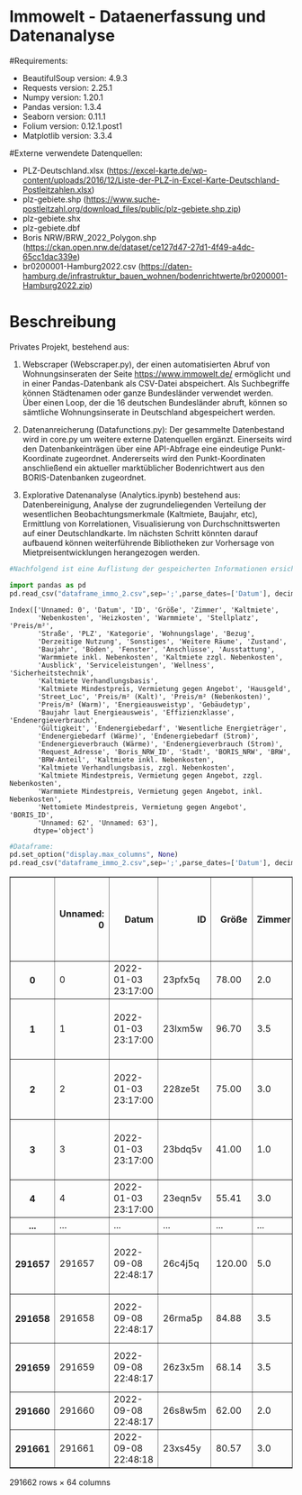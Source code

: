 # Immowelt - Dataenerfassung und Datenanalyse


#Requirements:
- BeautifulSoup version: 4.9.3
- Requests version: 2.25.1
- Numpy version: 1.20.1
- Pandas version: 1.3.4
- Seaborn version: 0.11.1
- Folium version: 0.12.1.post1
- Matplotlib version: 3.3.4



#Externe verwendete Datenquellen:
- PLZ-Deutschland.xlsx (https://excel-karte.de/wp-content/uploads/2016/12/Liste-der-PLZ-in-Excel-Karte-Deutschland-Postleitzahlen.xlsx)
- plz-gebiete.shp (https://www.suche-postleitzahl.org/download_files/public/plz-gebiete.shp.zip)
- plz-gebiete.shx
- plz-gebiete.dbf
- Boris NRW/BRW_2022_Polygon.shp (https://ckan.open.nrw.de/dataset/ce127d47-27d1-4f49-a4dc-65cc1dac339e)
- br0200001-Hamburg2022.csv (https://daten-hamburg.de/infrastruktur_bauen_wohnen/bodenrichtwerte/br0200001-Hamburg2022.zip)

# Beschreibung




Privates Projekt, bestehend aus:


1) Webscraper (Webscraper.py), der einen automatisierten Abruf von Wohnungsinseraten der Seite https://www.immowelt.de/ ermöglicht und in einer Pandas-Datenbank als CSV-Datei abspeichert. Als Suchbegriffe können Städtenamen oder ganze Bundesländer verwendet werden. Über einen Loop, der die 16 deutschen Bundesländer abruft, können so sämtliche Wohnungsinserate in Deutschland abgespeichert werden. 


2) Datenanreicherung (Datafunctions.py): Der gesammelte Datenbestand wird in core.py um weitere externe Datenquellen ergänzt. Einerseits wird den Datenbankeinträgen über eine API-Abfrage eine eindeutige Punkt-Koordinate zugeordnet. Andererseits wird den Punkt-Koordinaten anschließend ein aktueller marktüblicher Bodenrichtwert aus den BORIS-Datenbanken zugeordnet. 

3) Explorative Datenanalyse (Analytics.ipynb) bestehend aus: Datenbereinigung, Analyse der zugrundeliegenden Verteilung der wesentlichen Beobachtungsmerkmale (Kaltmiete, Baujahr, etc), Ermittlung von Korrelationen, Visualisierung von Durchschnittswerten auf einer Deutschlandkarte. Im nächsten Schritt könnten darauf aufbauend können weiterführende Bibliotheken zur Vorhersage von Mietpreisentwicklungen herangezogen werden.



```python
#Nachfolgend ist eine Auflistung der gespeicherten Informationen ersichtlich

import pandas as pd
pd.read_csv("dataframe_immo_2.csv",sep=';',parse_dates=['Datum'], decimal=",",thousands=None,low_memory=False).columns
```




    Index(['Unnamed: 0', 'Datum', 'ID', 'Größe', 'Zimmer', 'Kaltmiete',
           'Nebenkosten', 'Heizkosten', 'Warmmiete', 'Stellplatz', 'Preis/m²',
           'Straße', 'PLZ', 'Kategorie', 'Wohnungslage', 'Bezug',
           'Derzeitige Nutzung', 'Sonstiges', 'Weitere Räume', 'Zustand',
           'Baujahr', 'Böden', 'Fenster', 'Anschlüsse', 'Ausstattung',
           'Warmmiete inkl. Nebenkosten', 'Kaltmiete zzgl. Nebenkosten',
           'Ausblick', 'Serviceleistungen', 'Wellness', 'Sicherheitstechnik',
           'Kaltmiete Verhandlungsbasis',
           'Kaltmiete Mindestpreis, Vermietung gegen Angebot', 'Hausgeld',
           'Street_Loc', 'Preis/m² (Kalt)', 'Preis/m² (Nebenkosten)',
           'Preis/m² (Warm)', 'Energieausweistyp', 'Gebäudetyp',
           'Baujahr laut Energieausweis', 'Effizienzklasse', 'Endenergieverbrauch',
           'Gültigkeit', 'Endenergiebedarf', 'Wesentliche Energieträger',
           'Endenergiebedarf (Wärme)', 'Endenergiebedarf (Strom)',
           'Endenergieverbrauch (Wärme)', 'Endenergieverbrauch (Strom)',
           'Request_Adresse', 'Boris_NRW_ID', 'Stadt', 'BORIS_NRW', 'BRW',
           'BRW-Anteil', 'Kaltmiete inkl. Nebenkosten',
           'Kaltmiete Verhandlungsbasis, zzgl. Nebenkosten',
           'Kaltmiete Mindestpreis, Vermietung gegen Angebot, zzgl. Nebenkosten',
           'Warmmiete Mindestpreis, Vermietung gegen Angebot, inkl. Nebenkosten',
           'Nettomiete Mindestpreis, Vermietung gegen Angebot', 'BORIS_ID',
           'Unnamed: 62', 'Unnamed: 63'],
          dtype='object')




```python
#Dataframe:
pd.set_option("display.max_columns", None)
pd.read_csv("dataframe_immo_2.csv",sep=';',parse_dates=['Datum'], decimal=",",thousands=None,low_memory=False)
```




<div>
<style scoped>
    .dataframe tbody tr th:only-of-type {
        vertical-align: middle;
    }

    .dataframe tbody tr th {
        vertical-align: top;
    }

    .dataframe thead th {
        text-align: right;
    }
</style>
<table border="1" class="dataframe">
  <thead>
    <tr style="text-align: right;">
      <th></th>
      <th>Unnamed: 0</th>
      <th>Datum</th>
      <th>ID</th>
      <th>Größe</th>
      <th>Zimmer</th>
      <th>Kaltmiete</th>
      <th>Nebenkosten</th>
      <th>Heizkosten</th>
      <th>Warmmiete</th>
      <th>Stellplatz</th>
      <th>Preis/m²</th>
      <th>Straße</th>
      <th>PLZ</th>
      <th>Kategorie</th>
      <th>Wohnungslage</th>
      <th>Bezug</th>
      <th>Derzeitige Nutzung</th>
      <th>Sonstiges</th>
      <th>Weitere Räume</th>
      <th>Zustand</th>
      <th>Baujahr</th>
      <th>Böden</th>
      <th>Fenster</th>
      <th>Anschlüsse</th>
      <th>Ausstattung</th>
      <th>Warmmiete inkl. Nebenkosten</th>
      <th>Kaltmiete zzgl. Nebenkosten</th>
      <th>Ausblick</th>
      <th>Serviceleistungen</th>
      <th>Wellness</th>
      <th>Sicherheitstechnik</th>
      <th>Kaltmiete Verhandlungsbasis</th>
      <th>Kaltmiete Mindestpreis, Vermietung gegen Angebot</th>
      <th>Hausgeld</th>
      <th>Street_Loc</th>
      <th>Preis/m² (Kalt)</th>
      <th>Preis/m² (Nebenkosten)</th>
      <th>Preis/m² (Warm)</th>
      <th>Energieausweistyp</th>
      <th>Gebäudetyp</th>
      <th>Baujahr laut Energieausweis</th>
      <th>Effizienzklasse</th>
      <th>Endenergieverbrauch</th>
      <th>Gültigkeit</th>
      <th>Endenergiebedarf</th>
      <th>Wesentliche Energieträger</th>
      <th>Endenergiebedarf (Wärme)</th>
      <th>Endenergiebedarf (Strom)</th>
      <th>Endenergieverbrauch (Wärme)</th>
      <th>Endenergieverbrauch (Strom)</th>
      <th>Request_Adresse</th>
      <th>Boris_NRW_ID</th>
      <th>Stadt</th>
      <th>BORIS_NRW</th>
      <th>BRW</th>
      <th>BRW-Anteil</th>
      <th>Kaltmiete inkl. Nebenkosten</th>
      <th>Kaltmiete Verhandlungsbasis, zzgl. Nebenkosten</th>
      <th>Kaltmiete Mindestpreis, Vermietung gegen Angebot, zzgl. Nebenkosten</th>
      <th>Warmmiete Mindestpreis, Vermietung gegen Angebot, inkl. Nebenkosten</th>
      <th>Nettomiete Mindestpreis, Vermietung gegen Angebot</th>
      <th>BORIS_ID</th>
      <th>Unnamed: 62</th>
      <th>Unnamed: 63</th>
    </tr>
  </thead>
  <tbody>
    <tr>
      <th>0</th>
      <td>0</td>
      <td>2022-01-03 23:17:00</td>
      <td>23pfx5q</td>
      <td>78.00</td>
      <td>2.0</td>
      <td>695.00</td>
      <td>65.0</td>
      <td>nicht in Warmmiete enthalten</td>
      <td>695.00</td>
      <td>NaN</td>
      <td>NaN</td>
      <td>Straße nicht freigegeben</td>
      <td>49080</td>
      <td>Etagenwohnung</td>
      <td>2. Geschoss</td>
      <td>01.02.2022</td>
      <td>NaN</td>
      <td>['Bad mit Wanne ']</td>
      <td>Kelleranteil</td>
      <td>NaN</td>
      <td>NaN</td>
      <td>NaN</td>
      <td>NaN</td>
      <td>NaN</td>
      <td>NaN</td>
      <td>NaN</td>
      <td>NaN</td>
      <td>NaN</td>
      <td>NaN</td>
      <td>NaN</td>
      <td>NaN</td>
      <td>NaN</td>
      <td>NaN</td>
      <td>NaN</td>
      <td>NaN</td>
      <td>8.91</td>
      <td>0.83</td>
      <td>8.91</td>
      <td>NaN</td>
      <td>NaN</td>
      <td>NaN</td>
      <td>NaN</td>
      <td>NaN</td>
      <td>NaN</td>
      <td>NaN</td>
      <td>NaN</td>
      <td>NaN</td>
      <td>NaN</td>
      <td>NaN</td>
      <td>NaN</td>
      <td>NaN</td>
      <td>NaN</td>
      <td>Osnabrück</td>
      <td>NaN</td>
      <td>NaN</td>
      <td>NaN</td>
      <td>NaN</td>
      <td>NaN</td>
      <td>NaN</td>
      <td>NaN</td>
      <td>NaN</td>
      <td>NaN</td>
      <td>NaN</td>
      <td>NaN</td>
    </tr>
    <tr>
      <th>1</th>
      <td>1</td>
      <td>2022-01-03 23:17:00</td>
      <td>23lxm5w</td>
      <td>96.70</td>
      <td>3.5</td>
      <td>725.00</td>
      <td>150.0</td>
      <td>NaN</td>
      <td>725.00</td>
      <td>65.0</td>
      <td>NaN</td>
      <td>Straße nicht freigegeben</td>
      <td>49084</td>
      <td>NaN</td>
      <td>Erdgeschoss</td>
      <td>01.03.2022</td>
      <td>NaN</td>
      <td>['Bad mit Wanne, Gäste-WC ', 'Terrasse ', 'Ein...</td>
      <td>NaN</td>
      <td>renoviert</td>
      <td>1995.0</td>
      <td>NaN</td>
      <td>NaN</td>
      <td>NaN</td>
      <td>NaN</td>
      <td>NaN</td>
      <td>NaN</td>
      <td>NaN</td>
      <td>NaN</td>
      <td>NaN</td>
      <td>NaN</td>
      <td>NaN</td>
      <td>NaN</td>
      <td>NaN</td>
      <td>NaN</td>
      <td>7.50</td>
      <td>1.55</td>
      <td>7.50</td>
      <td>NaN</td>
      <td>NaN</td>
      <td>NaN</td>
      <td>NaN</td>
      <td>NaN</td>
      <td>NaN</td>
      <td>NaN</td>
      <td>NaN</td>
      <td>NaN</td>
      <td>NaN</td>
      <td>NaN</td>
      <td>NaN</td>
      <td>NaN</td>
      <td>NaN</td>
      <td>Osnabrück</td>
      <td>NaN</td>
      <td>NaN</td>
      <td>NaN</td>
      <td>NaN</td>
      <td>NaN</td>
      <td>NaN</td>
      <td>NaN</td>
      <td>NaN</td>
      <td>NaN</td>
      <td>NaN</td>
      <td>NaN</td>
    </tr>
    <tr>
      <th>2</th>
      <td>2</td>
      <td>2022-01-03 23:17:00</td>
      <td>228ze5t</td>
      <td>75.00</td>
      <td>3.0</td>
      <td>750.00</td>
      <td>185.0</td>
      <td>in Nebenkosten enthalten</td>
      <td>750.00</td>
      <td>20.0</td>
      <td>NaN</td>
      <td>Pastor-Goudefroy-Straße 4</td>
      <td>49090</td>
      <td>NaN</td>
      <td>2. Geschoss</td>
      <td>15.02.2022</td>
      <td>NaN</td>
      <td>['Bad mit Fenster und Wanne ', 'Balkon, Garten...</td>
      <td>Kelleranteil</td>
      <td>NaN</td>
      <td>2003.0</td>
      <td>NaN</td>
      <td>NaN</td>
      <td>NaN</td>
      <td>NaN</td>
      <td>NaN</td>
      <td>NaN</td>
      <td>NaN</td>
      <td>NaN</td>
      <td>NaN</td>
      <td>NaN</td>
      <td>NaN</td>
      <td>NaN</td>
      <td>NaN</td>
      <td>(52.2980496, 7.9894613)</td>
      <td>10.00</td>
      <td>2.47</td>
      <td>10.00</td>
      <td>NaN</td>
      <td>NaN</td>
      <td>NaN</td>
      <td>NaN</td>
      <td>NaN</td>
      <td>NaN</td>
      <td>NaN</td>
      <td>NaN</td>
      <td>NaN</td>
      <td>NaN</td>
      <td>NaN</td>
      <td>NaN</td>
      <td>Germany, 49090, Pastor-Goudefroy-Straße 4</td>
      <td>NaN</td>
      <td>Osnabrück</td>
      <td>NaN</td>
      <td>290.0</td>
      <td>NaN</td>
      <td>NaN</td>
      <td>NaN</td>
      <td>NaN</td>
      <td>NaN</td>
      <td>NaN</td>
      <td>NaN</td>
      <td>NaN</td>
      <td>NaN</td>
    </tr>
    <tr>
      <th>3</th>
      <td>3</td>
      <td>2022-01-03 23:17:00</td>
      <td>23bdq5v</td>
      <td>41.00</td>
      <td>1.0</td>
      <td>492.00</td>
      <td>158.0</td>
      <td>in Nebenkosten enthalten</td>
      <td>492.00</td>
      <td>NaN</td>
      <td>NaN</td>
      <td>Roonstrasse  3</td>
      <td>49076</td>
      <td>NaN</td>
      <td>1. Geschoss</td>
      <td>15.01.2022</td>
      <td>NaN</td>
      <td>['Bad mit Fenster ', 'Balkon ', 'Einbauküche ']</td>
      <td>Kelleranteil</td>
      <td>renoviert</td>
      <td>1980.0</td>
      <td>NaN</td>
      <td>NaN</td>
      <td>NaN</td>
      <td>NaN</td>
      <td>NaN</td>
      <td>NaN</td>
      <td>NaN</td>
      <td>NaN</td>
      <td>NaN</td>
      <td>NaN</td>
      <td>NaN</td>
      <td>NaN</td>
      <td>NaN</td>
      <td>(52.2767361, 8.0331353)</td>
      <td>12.00</td>
      <td>3.85</td>
      <td>12.00</td>
      <td>NaN</td>
      <td>NaN</td>
      <td>NaN</td>
      <td>NaN</td>
      <td>NaN</td>
      <td>NaN</td>
      <td>NaN</td>
      <td>NaN</td>
      <td>NaN</td>
      <td>NaN</td>
      <td>NaN</td>
      <td>NaN</td>
      <td>Germany, 49076, Roonstrasse  3</td>
      <td>NaN</td>
      <td>Osnabrück</td>
      <td>NaN</td>
      <td>640.0</td>
      <td>NaN</td>
      <td>NaN</td>
      <td>NaN</td>
      <td>NaN</td>
      <td>NaN</td>
      <td>NaN</td>
      <td>NaN</td>
      <td>NaN</td>
      <td>NaN</td>
    </tr>
    <tr>
      <th>4</th>
      <td>4</td>
      <td>2022-01-03 23:17:00</td>
      <td>23eqn5v</td>
      <td>55.41</td>
      <td>3.0</td>
      <td>528.93</td>
      <td>103.0</td>
      <td>nicht in Warmmiete enthalten</td>
      <td>528.93</td>
      <td>NaN</td>
      <td>NaN</td>
      <td>Koksche Str. 84</td>
      <td>49080</td>
      <td>NaN</td>
      <td>Erdgeschoss</td>
      <td>04.03.2022</td>
      <td>NaN</td>
      <td>NaN</td>
      <td>NaN</td>
      <td>NaN</td>
      <td>1950.0</td>
      <td>NaN</td>
      <td>NaN</td>
      <td>NaN</td>
      <td>NaN</td>
      <td>NaN</td>
      <td>NaN</td>
      <td>NaN</td>
      <td>NaN</td>
      <td>NaN</td>
      <td>NaN</td>
      <td>NaN</td>
      <td>NaN</td>
      <td>NaN</td>
      <td>(52.26276824999999, 8.039480737450504)</td>
      <td>9.55</td>
      <td>1.86</td>
      <td>9.55</td>
      <td>NaN</td>
      <td>NaN</td>
      <td>NaN</td>
      <td>NaN</td>
      <td>NaN</td>
      <td>NaN</td>
      <td>NaN</td>
      <td>NaN</td>
      <td>NaN</td>
      <td>NaN</td>
      <td>NaN</td>
      <td>NaN</td>
      <td>Germany, 49080, Koksche Str. 84</td>
      <td>NaN</td>
      <td>Osnabrück</td>
      <td>NaN</td>
      <td>335.0</td>
      <td>NaN</td>
      <td>NaN</td>
      <td>NaN</td>
      <td>NaN</td>
      <td>NaN</td>
      <td>NaN</td>
      <td>NaN</td>
      <td>NaN</td>
      <td>NaN</td>
    </tr>
    <tr>
      <th>...</th>
      <td>...</td>
      <td>...</td>
      <td>...</td>
      <td>...</td>
      <td>...</td>
      <td>...</td>
      <td>...</td>
      <td>...</td>
      <td>...</td>
      <td>...</td>
      <td>...</td>
      <td>...</td>
      <td>...</td>
      <td>...</td>
      <td>...</td>
      <td>...</td>
      <td>...</td>
      <td>...</td>
      <td>...</td>
      <td>...</td>
      <td>...</td>
      <td>...</td>
      <td>...</td>
      <td>...</td>
      <td>...</td>
      <td>...</td>
      <td>...</td>
      <td>...</td>
      <td>...</td>
      <td>...</td>
      <td>...</td>
      <td>...</td>
      <td>...</td>
      <td>...</td>
      <td>...</td>
      <td>...</td>
      <td>...</td>
      <td>...</td>
      <td>...</td>
      <td>...</td>
      <td>...</td>
      <td>...</td>
      <td>...</td>
      <td>...</td>
      <td>...</td>
      <td>...</td>
      <td>...</td>
      <td>...</td>
      <td>...</td>
      <td>...</td>
      <td>...</td>
      <td>...</td>
      <td>...</td>
      <td>...</td>
      <td>...</td>
      <td>...</td>
      <td>...</td>
      <td>...</td>
      <td>...</td>
      <td>...</td>
      <td>...</td>
      <td>...</td>
      <td>...</td>
      <td>...</td>
    </tr>
    <tr>
      <th>291657</th>
      <td>291657</td>
      <td>2022-09-08 22:48:17</td>
      <td>26c4j5q</td>
      <td>120.00</td>
      <td>5.0</td>
      <td>680.00</td>
      <td>150.0</td>
      <td>212.0</td>
      <td>1042.00</td>
      <td>NaN</td>
      <td>NaN</td>
      <td>Jahnstraße 106</td>
      <td>59192 Bergkamen</td>
      <td>Maisonette</td>
      <td>NaN</td>
      <td>15.10.2022</td>
      <td>NaN</td>
      <td>['Bad mit Fenster und Wanne ', 'Balkon ', 'Hau...</td>
      <td>Kelleranteil</td>
      <td>NaN</td>
      <td>NaN</td>
      <td>NaN</td>
      <td>NaN</td>
      <td>NaN</td>
      <td>NaN</td>
      <td>NaN</td>
      <td>NaN</td>
      <td>NaN</td>
      <td>NaN</td>
      <td>NaN</td>
      <td>NaN</td>
      <td>NaN</td>
      <td>NaN</td>
      <td>NaN</td>
      <td>NaN</td>
      <td>NaN</td>
      <td>NaN</td>
      <td>NaN</td>
      <td>NaN</td>
      <td>NaN</td>
      <td>NaN</td>
      <td>NaN</td>
      <td>NaN</td>
      <td>NaN</td>
      <td>NaN</td>
      <td>NaN</td>
      <td>NaN</td>
      <td>NaN</td>
      <td>NaN</td>
      <td>NaN</td>
      <td>NaN</td>
      <td>NaN</td>
      <td>NaN</td>
      <td>NaN</td>
      <td>NaN</td>
      <td>NaN</td>
      <td>NaN</td>
      <td>NaN</td>
      <td>NaN</td>
      <td>NaN</td>
      <td>NaN</td>
      <td>NaN</td>
      <td>NaN</td>
      <td>NaN</td>
    </tr>
    <tr>
      <th>291658</th>
      <td>291658</td>
      <td>2022-09-08 22:48:17</td>
      <td>26rma5p</td>
      <td>84.88</td>
      <td>3.5</td>
      <td>380.78</td>
      <td>183.0</td>
      <td>109.0</td>
      <td>NaN</td>
      <td>NaN</td>
      <td>NaN</td>
      <td>Freiherr-vom-Stein-Straße 1A</td>
      <td>59192 Bergkamen  (Oberaden)</td>
      <td>NaN</td>
      <td>Erdgeschoss</td>
      <td>sofort</td>
      <td>NaN</td>
      <td>['Bad mit Fenster und Wanne ', 'Balkon ']</td>
      <td>Kelleranteil</td>
      <td>NaN</td>
      <td>1983</td>
      <td>NaN</td>
      <td>NaN</td>
      <td>NaN</td>
      <td>NaN</td>
      <td>NaN</td>
      <td>NaN</td>
      <td>NaN</td>
      <td>NaN</td>
      <td>NaN</td>
      <td>NaN</td>
      <td>NaN</td>
      <td>NaN</td>
      <td>NaN</td>
      <td>NaN</td>
      <td>NaN</td>
      <td>NaN</td>
      <td>NaN</td>
      <td>Verbrauchsausweis</td>
      <td>Wohngebäude</td>
      <td>NaN</td>
      <td>D</td>
      <td>107,00 kWh/(m²·a)  - Warmwasser enthalten</td>
      <td>seit 01.07.2018</td>
      <td>NaN</td>
      <td>NaN</td>
      <td>NaN</td>
      <td>NaN</td>
      <td>NaN</td>
      <td>NaN</td>
      <td>NaN</td>
      <td>NaN</td>
      <td>NaN</td>
      <td>NaN</td>
      <td>NaN</td>
      <td>NaN</td>
      <td>NaN</td>
      <td>NaN</td>
      <td>NaN</td>
      <td>NaN</td>
      <td>NaN</td>
      <td>NaN</td>
      <td>NaN</td>
      <td>NaN</td>
    </tr>
    <tr>
      <th>291659</th>
      <td>291659</td>
      <td>2022-09-08 22:48:17</td>
      <td>26z3x5m</td>
      <td>68.14</td>
      <td>3.5</td>
      <td>457.00</td>
      <td>205.0</td>
      <td>87.0</td>
      <td>NaN</td>
      <td>NaN</td>
      <td>NaN</td>
      <td>Stormstraße 50E</td>
      <td>59192 Bergkamen  (Oberaden)</td>
      <td>NaN</td>
      <td>Erdgeschoss</td>
      <td>01.11.2022</td>
      <td>NaN</td>
      <td>['Bad mit Fenster und Dusche ', 'Balkon ']</td>
      <td>Kelleranteil</td>
      <td>NaN</td>
      <td>1997</td>
      <td>NaN</td>
      <td>NaN</td>
      <td>NaN</td>
      <td>NaN</td>
      <td>NaN</td>
      <td>NaN</td>
      <td>NaN</td>
      <td>NaN</td>
      <td>NaN</td>
      <td>NaN</td>
      <td>NaN</td>
      <td>NaN</td>
      <td>NaN</td>
      <td>NaN</td>
      <td>NaN</td>
      <td>NaN</td>
      <td>NaN</td>
      <td>Bedarfsausweis</td>
      <td>Wohngebäude</td>
      <td>NaN</td>
      <td>NaN</td>
      <td>NaN</td>
      <td>seit 01.03.2014</td>
      <td>289,00 kWh/(m²·a)</td>
      <td>NaN</td>
      <td>NaN</td>
      <td>NaN</td>
      <td>NaN</td>
      <td>NaN</td>
      <td>NaN</td>
      <td>NaN</td>
      <td>NaN</td>
      <td>NaN</td>
      <td>NaN</td>
      <td>NaN</td>
      <td>NaN</td>
      <td>NaN</td>
      <td>NaN</td>
      <td>NaN</td>
      <td>NaN</td>
      <td>NaN</td>
      <td>NaN</td>
      <td>NaN</td>
    </tr>
    <tr>
      <th>291660</th>
      <td>291660</td>
      <td>2022-09-08 22:48:17</td>
      <td>26s8w5m</td>
      <td>62.00</td>
      <td>2.0</td>
      <td>460.00</td>
      <td>200.0</td>
      <td>in Warmmiete enthalten</td>
      <td>NaN</td>
      <td>NaN</td>
      <td>NaN</td>
      <td>Straße nicht freigegeben</td>
      <td>59192 Bergkamen  (Mitte)</td>
      <td>NaN</td>
      <td>Dachgeschoss</td>
      <td>NaN</td>
      <td>NaN</td>
      <td>NaN</td>
      <td>NaN</td>
      <td>gepflegt</td>
      <td>NaN</td>
      <td>NaN</td>
      <td>NaN</td>
      <td>NaN</td>
      <td>NaN</td>
      <td>NaN</td>
      <td>NaN</td>
      <td>NaN</td>
      <td>NaN</td>
      <td>NaN</td>
      <td>NaN</td>
      <td>NaN</td>
      <td>NaN</td>
      <td>NaN</td>
      <td>NaN</td>
      <td>NaN</td>
      <td>NaN</td>
      <td>NaN</td>
      <td>NaN</td>
      <td>NaN</td>
      <td>NaN</td>
      <td>NaN</td>
      <td>NaN</td>
      <td>NaN</td>
      <td>NaN</td>
      <td>NaN</td>
      <td>NaN</td>
      <td>NaN</td>
      <td>NaN</td>
      <td>NaN</td>
      <td>NaN</td>
      <td>NaN</td>
      <td>NaN</td>
      <td>NaN</td>
      <td>NaN</td>
      <td>NaN</td>
      <td>NaN</td>
      <td>NaN</td>
      <td>NaN</td>
      <td>NaN</td>
      <td>NaN</td>
      <td>NaN</td>
      <td>NaN</td>
      <td>NaN</td>
    </tr>
    <tr>
      <th>291661</th>
      <td>291661</td>
      <td>2022-09-08 22:48:18</td>
      <td>23xs45y</td>
      <td>80.57</td>
      <td>3.0</td>
      <td>689.00</td>
      <td>125.0</td>
      <td>80.0</td>
      <td>894.00</td>
      <td>NaN</td>
      <td>NaN</td>
      <td>Straße nicht freigegeben</td>
      <td>59192 Bergkamen  (Weddinghofen)</td>
      <td>NaN</td>
      <td>3. Geschoss</td>
      <td>NaN</td>
      <td>NaN</td>
      <td>['Balkon ']</td>
      <td>NaN</td>
      <td>NaN</td>
      <td>1969</td>
      <td>NaN</td>
      <td>NaN</td>
      <td>Kabelanschluss</td>
      <td>NaN</td>
      <td>NaN</td>
      <td>NaN</td>
      <td>NaN</td>
      <td>NaN</td>
      <td>NaN</td>
      <td>NaN</td>
      <td>NaN</td>
      <td>NaN</td>
      <td>NaN</td>
      <td>NaN</td>
      <td>NaN</td>
      <td>NaN</td>
      <td>NaN</td>
      <td>Verbrauchsausweis</td>
      <td>Wohngebäude</td>
      <td>NaN</td>
      <td>E</td>
      <td>137,63 kWh/(m²·a)  - Warmwasser enthalten</td>
      <td>bis 16.09.2028</td>
      <td>NaN</td>
      <td>FERN</td>
      <td>NaN</td>
      <td>NaN</td>
      <td>NaN</td>
      <td>NaN</td>
      <td>NaN</td>
      <td>NaN</td>
      <td>NaN</td>
      <td>NaN</td>
      <td>NaN</td>
      <td>NaN</td>
      <td>NaN</td>
      <td>NaN</td>
      <td>NaN</td>
      <td>NaN</td>
      <td>NaN</td>
      <td>NaN</td>
      <td>NaN</td>
      <td>NaN</td>
    </tr>
  </tbody>
</table>
<p>291662 rows × 64 columns</p>
</div>


